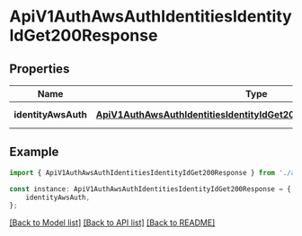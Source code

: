 # ApiV1AuthAwsAuthIdentitiesIdentityIdGet200Response


## Properties

Name | Type | Description | Notes
------------ | ------------- | ------------- | -------------
**identityAwsAuth** | [**ApiV1AuthAwsAuthIdentitiesIdentityIdGet200ResponseIdentityAwsAuth**](ApiV1AuthAwsAuthIdentitiesIdentityIdGet200ResponseIdentityAwsAuth.md) |  | [default to undefined]

## Example

```typescript
import { ApiV1AuthAwsAuthIdentitiesIdentityIdGet200Response } from './api';

const instance: ApiV1AuthAwsAuthIdentitiesIdentityIdGet200Response = {
    identityAwsAuth,
};
```

[[Back to Model list]](../README.md#documentation-for-models) [[Back to API list]](../README.md#documentation-for-api-endpoints) [[Back to README]](../README.md)
